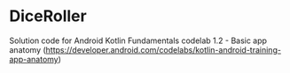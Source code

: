 # DiceRoller

Solution code for Android Kotlin Fundamentals codelab 1.2 - Basic app anatomy (https://developer.android.com/codelabs/kotlin-android-training-app-anatomy)
